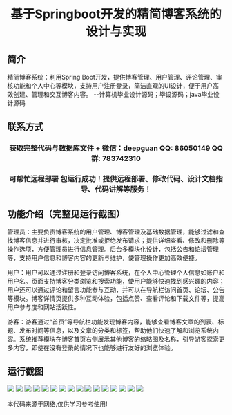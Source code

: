 <p><h1 align="center">基于Springboot开发的精简博客系统的设计与实现</h1></p>

## 简介
精简博客系统：利用Spring Boot开发，提供博客管理、用户管理、评论管理、审核功能和个人中心等模块，支持用户注册登录，简洁直观的UI设计，便于用户高效创建、管理和交互博客内容。    --计算机毕业设计源码；毕设源码；java毕业设计源码


## 联系方式
<p><h3 align="center">获取完整代码与数据库文件 + 微信：deepguan QQ: 86050149 QQ群: 783742310</h3></p>
<p><h3 align="center">可帮忙远程部署 包运行成功！提供远程部署、修改代码、设计文档指导、代码讲解等服务！</h3></p>

## 功能介绍（完整见运行截图）
管理员：主要负责博客系统的用户管理、博客管理及基础数据管理，能够过滤和查找博客信息并进行审核，决定批准或拒绝发布请求；提供详细查看、修改和删除等操作选项，方便管理员进行信息管理。后台多模块化设计，包括公告和论坛管理等，支持用户信息和博客内容的更新与维护，使管理操作更加高效便捷。

用户：用户可以通过注册和登录访问博客系统，在个人中心管理个人信息如账户和用户名。页面支持博客分类浏览和搜索功能，使用户能够快速找到感兴趣的内容；用户还可以通过评论和留言功能参与互动，并可以在导航栏访问首页、论坛、公告等模块。博客详情页提供多种互动体验，包括点赞、查看评论和下载文件等，提高用户参与度和网站活跃性。

游客：游客通过“首页”等导航栏功能发现博客内容，能够查看博客文章的列表、标题、发布时间等信息，以及文章的分类和标签，帮助他们快速了解和浏览系统内容。系统推荐模块在博客首页右侧展示其他博客的缩略图及名称，引导游客探索更多内容，即使在没有登录的情况下也能够进行友好的浏览体验。


## 运行截图
![](img/001.jpg)
![](img/002.jpg)
![](img/003.jpg)
![](img/004.jpg)
![](img/005.jpg)
![](img/006.jpg)
![](img/007.jpg)
![](img/008.jpg)
![](img/009.jpg)
![](img/010.jpg)
![](img/011.jpg)
![](img/012.jpg)
![](img/013.jpg)
![](img/014.jpg)
![](img/015.jpg)
![](img/016.jpg)

<p>本代码来源于网络,仅供学习参考使用!</p>

